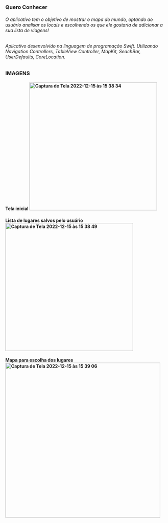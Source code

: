 <h3> Quero Conhecer
 <p>
 <h6> O aplicativo tem o objetivo de mostrar o mapa do mundo, optando ao usuário analisar os locais e escolhendo os que ele gostaria de adicionar a sua lista de viagens! 
  <p>
<h6>
Aplicativo desenvolvido na linguagem de programação Swift. Utilizando Navigation Controllers, TableView Controller, MapKit, SeachBar, UserDefaults, CoreLocation.
<p>
    
<h3> IMAGENS
  <h4> Tela inicial
  <img width="400" alt="Captura de Tela 2022-12-15 às 15 38 34" src="https://user-images.githubusercontent.com/107012585/207942245-516d13fc-dc27-4b65-a0df-23ad3a312554.png">
  <p>
<h4> Lista de lugares salvos pelo usuário
  
<img width="400" alt="Captura de Tela 2022-12-15 às 15 38 49" src="https://user-images.githubusercontent.com/107012585/207942377-4859dd38-c776-4ff6-bbad-185740dba127.png">

<p>
<h4> Mapa para escolha dos lugares

<img width="485" alt="Captura de Tela 2022-12-15 às 15 39 06" src="https://user-images.githubusercontent.com/107012585/207942576-253914c0-4411-42d0-b0aa-ee5882030741.png">
